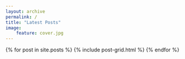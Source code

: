 ```yaml
---
layout: archive
permalink: /
title: "Latest Posts"
image:
    feature: cover.jpg
---
```


<div class="tiles">
{% for post in site.posts %}
	{% include post-grid.html %}
{% endfor %}
</div><!-- /.tiles -->
